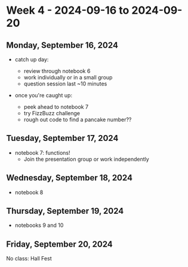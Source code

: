 # Week 4 - 2024-09-16 to 2024-09-20

## Monday, September 16, 2024

- catch up day:

  - review through notebook 6
  - work individually or in a small group
  - question session last ~10 minutes

- once you're caught up:

  - peek ahead to notebook 7
  - try FizzBuzz challenge
  - rough out code to find a pancake number??

## Tuesday, September 17, 2024

- notebook 7: functions!
  - Join the presentation group or work independently

## Wednesday, September 18, 2024

- notebook 8

## Thursday, September 19, 2024

- notebooks 9 and 10

## Friday, September 20, 2024

No class: Hall Fest
